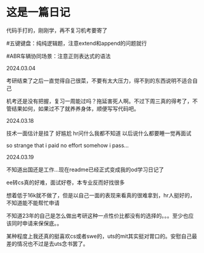 # 这是一篇日记

代码手打的，刚刚学，再不复习机考要寄了

#五键键盘：纯纯逻辑题，注意extend和append的问题就行

#ABR车辆协同场景：注意正则表达式的语法

2024.03.04

考研结束了之后一直觉得自己很菜，不要有太大压力，得不到的东西说明不适合自己

机考还是没有把握，复习一周能过吗？拖延害死人啊。不过下周三真的得考了，不管结果如何，如果过不了就养养身体，顺便写写代码吧。

2024.03.18

技术一面估计是挂了 好尴尬 hr问什么我都不知道
以后说什么都要睡一觉再面试

so strange that i paid no effort somehow i pass...

2024.03.19

不知道出国还是工作...现在readme已经正式变成我的od学习日记了

ee转cs真的好难，面试好卷，本专业反而好找很多

想着低于16k就不做了，但是以自己一面的表现来看真的很难拿到，hr人挺好的，不知道能不能帮忙申请

不知道23年的自己是怎么做出考研这种一点性价比都没有的选择的。。。至少也应该同时申请来保保底。。

某种程度上我还真的挺喜欢cs或者swe的，uts的mit其实挺对胃口的。安慰自己最差的情况也不过是去uts念书罢了。
